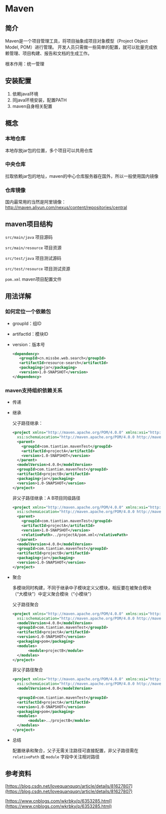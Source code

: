 # Maven

## 简介
Maven是一个项目管理工具，将项目抽象成项目对象模型（Project Object Model, POM）进行管理。
开发人员只需做一些简单的配置，就可以批量完成依赖管理、项目构建、报告和文档的生成工作。

根本作用：统一管理

## 安装配置
1. 依赖java环境
2. 同java环境安装，配置PATH
3. maven自身相关配置

## 概念
### 本地仓库
本地存放jar包的位置，多个项目可以共用仓库
### 中央仓库
拉取依赖jar包的地址，maven的中心仓库服务器在国外，所以一般使用国内镜像
### 仓库镜像
国内最常用的当然是阿里镜像：http://maven.aliyun.com/nexus/content/repositories/central


## maven项目结构
`src/main/java` 项目源码

`src/main/resource` 项目资源

`src/test/java` 项目测试源码

`src/test/resource` 项目测试资源

`pom.xml` maven项目配置文件

## 用法详解
### 如何定位一个依赖包
- groupId：组ID
- artifactId：模块ID
- version：版本号

    ```xml
    <dependency>
       <groupId>cn.missbe.web.search</groupId>
       <artifactId>resource-search</artifactId>
       <packaging>jar</packaging>
       <version>1.0-SNAPSHOT</version>
    </dependency>
    ```

### maven支持组织依赖关系
- 传递
- 继承
    
    父子路径继承：
    ```xml
    <project xmlns="http://maven.apache.org/POM/4.0.0" xmlns:xsi="http://www.w3.org/2001/XMLSchema-instance"  
      xsi:schemaLocation="http://maven.apache.org/POM/4.0.0 http://maven.apache.org/maven-v4_0_0.xsd">  
      <parent>  
        <groupId>com.tiantian.mavenTest</groupId>  
        <artifactId>projectA</artifactId>  
        <version>1.0-SNAPSHOT</version>  
      </parent>  
      <modelVersion>4.0.0</modelVersion>  
      <groupId>com.tiantian.mavenTest</groupId>  
      <artifactId>projectB</artifactId>  
      <packaging>jar</packaging>  
      <version>1.0-SNAPSHOT</version>  
    </project>
    ```
    
    非父子路径继承：A B项目同级路径
    ```xml
    <project xmlns="http://maven.apache.org/POM/4.0.0" xmlns:xsi="http://www.w3.org/2001/XMLSchema-instance"  
      xsi:schemaLocation="http://maven.apache.org/POM/4.0.0 http://maven.apache.org/maven-v4_0_0.xsd">  
      <parent>  
        <groupId>com.tiantian.mavenTest</groupId>  
        <artifactId>projectA</artifactId>  
        <version>1.0-SNAPSHOT</version>  
        <relativePath>../projectA/pom.xml</relativePath>  
      </parent>  
      <modelVersion>4.0.0</modelVersion>  
      <groupId>com.tiantian.mavenTest</groupId>  
      <artifactId>projectB</artifactId>  
      <packaging>jar</packaging>  
      <version>1.0-SNAPSHOT</version>  
    </project> 
    ```

- 聚合

    多模块同时构建，不同于继承中子模块定义父模块，相反要在被聚合模块（“大模块”）中定义聚合模块（“小模块”）
    
    父子路径聚合
    ```xml
    <project xmlns="http://maven.apache.org/POM/4.0.0" xmlns:xsi="http://www.w3.org/2001/XMLSchema-instance"  
      xsi:schemaLocation="http://maven.apache.org/POM/4.0.0 http://maven.apache.org/xsd/maven-4.0.0.xsd">  
      <modelVersion>4.0.0</modelVersion>  
      <groupId>com.tiantian.mavenTest</groupId>  
      <artifactId>projectA</artifactId>  
      <version>1.0-SNAPSHOT</version>  
      <packaging>pom</packaging>  
      <modules>  
           <module>projectB</module>  
      </modules>  
    </project>  
    ```
  
    非父子路径聚合
    ```xml
    <project xmlns="http://maven.apache.org/POM/4.0.0" xmlns:xsi="http://www.w3.org/2001/XMLSchema-instance"  
      xsi:schemaLocation="http://maven.apache.org/POM/4.0.0 http://maven.apache.org/xsd/maven-4.0.0.xsd">  
      <modelVersion>4.0.0</modelVersion>  
       
      <groupId>com.tiantian.mavenTest</groupId>  
      <artifactId>projectA</artifactId>  
      <version>1.0-SNAPSHOT</version>  
      <packaging>pom</packaging>  
      <modules>  
           <module>../projectB</module>  
      </modules>  
    </project>  
    ```
- 总结

    配置继承和聚合，父子无需关注路径可直接配置，非父子路径需在 `relativePath` 或 `module` 字段中关注相对路径
   

## 参考资料
[https://blog.csdn.net/lovequanquqn/article/details/81627807](https://blog.csdn.net/lovequanquqn/article/details/81627807)

[https://www.cnblogs.com/wkrbky/p/6353285.html](https://www.cnblogs.com/wkrbky/p/6353285.html)